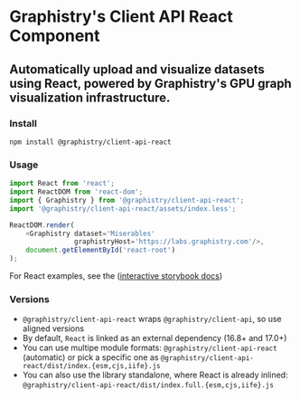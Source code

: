 # Graphistry's Client API React Component

## Automatically upload and visualize datasets using React, powered by Graphistry's GPU graph visualization infrastructure.

### Install

`npm install @graphistry/client-api-react`

### Usage

```javascript
import React from 'react';
import ReactDOM from 'react-dom';
import { Graphistry } from '@graphistry/client-api-react';
import '@graphistry/client-api-react/assets/index.less';

ReactDOM.render(
    <Graphistry dataset='Miserables'
                graphistryHost='https://labs.graphistry.com'/>,
    document.getElementById('react-root')
);

```

For React examples, see the ([interactive storybook docs](https://graphistry.github.io/graphistry-js/))

### Versions

* `@graphistry/client-api-react` wraps `@graphistry/client-api`, so use aligned versions
* By default, `React` is linked as an external dependency (16.8+ and 17.0+)
* You can use multipe module formats: `@graphistry/client-api-react` (automatic) or pick a specific one as `@graphistry/client-api-react/dist/index.{esm,cjs,iife}.js`
* You can also use the library standalone, where React is already inlined: `@graphistry/client-api-react/dist/index.full.{esm,cjs,iife}.js`
